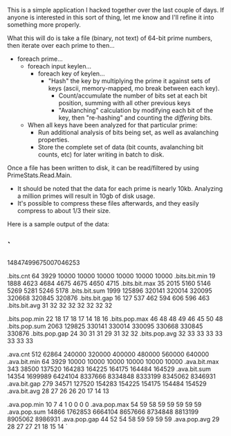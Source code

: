 This is a simple application I hacked together over the last couple of days. If anyone is interested in this sort of thing, let me know and I'll refine it into something more properly.

What this will do is take a file (binary, not text) of 64-bit prime numbers, then iterate over each prime to then...
  - foreach prime...
    - foreach input keylen...
      - foreach key of keylen...
        - "Hash" the key by multiplying the prime it against sets of keys (ascii, memory-mapped, mo break between each key).
          - Count/accumulate the number of bits set at each bit position, summing with all other previous keys
          - "Avalanching" calculation by modifying each bit of the key, then "re-hashing" and counting the _differing_ bits.
    - When all keys have been analyzed for that particular prime:
      - Run additional analysis of bits being set, as well as avalanching properties.
      - Store the complete set of data (bit counts, avalanching bit counts, etc) for later writing in batch to disk.

Once a file has been written to disk, it can be read/filtered by using PrimeStats.Read.Main.
  - It should be noted that the data for each prime is nearly 10kb. Analyzing a million primes will result in 10gb of disk usage.
  - It's possible to compress these files afterwards, and they easily compress to about 1/3 their size.


Here is a sample output of the data:

`
  --------------------------------------------------------------------------------
  14847499675007046253

  .bits.cnt             64    3929   10000   10000   10000   10000   10000   10000
  .bits.bit.min         19    1888    4623    4684    4675    4675    4650    4715
  .bits.bit.max         35    2015    5160    5146    5269    5281    5246    5178
  .bits.bit.sum       1999  125896  320141  320014  320095  320668  320845  320876
  .bits.bit.gap         16     127     537     462     594     606     596     463
  .bits.bit.avg         31      32      32      32      32      32      32      32

  .bits.pop.min         22      18      17      18      17      14      18      16
  .bits.pop.max         46      48      48      49      46      45      50      48
  .bits.pop.sum       2063  129825  330141  330014  330095  330668  330845  330876
  .bits.pop.gap         24      30      31      31      29      31      32      32
  .bits.pop.avg         32      33      33      33      33      33      33      33

  .ava.cnt             512   62864  240000  320000  400000  480000  560000  640000
  .ava.bit.min          64    3929   10000   10000   10000   10000   10000   10000
  .ava.bit.max         343   38500  137520  164283  164225  164175  164484  164529
  .ava.bit.sum       14354 1699989 6424104 8337666 8334848 8333199 8345062 8346931
  .ava.bit.gap         279   34571  127520  154283  154225  154175  154484  154529
  .ava.bit.avg          28      27      26      26      20      17      14      13

  .ava.pop.min          10       7       4       1       0       0       0       0
  .ava.pop.max          54      59      58      59      59      59      59      59
  .ava.pop.sum       14866 1762853 6664104 8657666 8734848 8813199 8905062 8986931
  .ava.pop.gap          44      52      54      58      59      59      59      59
  .ava.pop.avg          29      28      27      27      21      18      15      14
`
